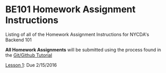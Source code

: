 # BE101 Homework Assignment Instructions
Listing of all of the Homework Assignment Instructions for NYCDA's Backend 101

**All Homework Assignments** will be submitted using the process found in the [Git/Github Tutorial](https://github.com/BE101KG/homework-assignment-instructions/blob/master/git_github_tutorial.pdf)

[Lesson 1](https://github.com/BE101KG/homework-assignment-instructions/blob/master/lesson_01.md): Due 2/15/2016 
